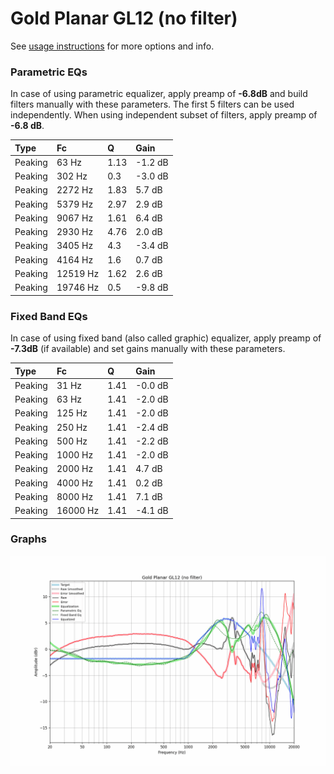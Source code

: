 # Gold Planar GL12 (no filter)
See [usage instructions](https://github.com/jaakkopasanen/AutoEq#usage) for more options and info.

### Parametric EQs
In case of using parametric equalizer, apply preamp of **-6.8dB** and build filters manually
with these parameters. The first 5 filters can be used independently.
When using independent subset of filters, apply preamp of **-6.8 dB**.

| Type    | Fc       |    Q | Gain    |
|:--------|:---------|:-----|:--------|
| Peaking | 63 Hz    | 1.13 | -1.2 dB |
| Peaking | 302 Hz   | 0.3  | -3.0 dB |
| Peaking | 2272 Hz  | 1.83 | 5.7 dB  |
| Peaking | 5379 Hz  | 2.97 | 2.9 dB  |
| Peaking | 9067 Hz  | 1.61 | 6.4 dB  |
| Peaking | 2930 Hz  | 4.76 | 2.0 dB  |
| Peaking | 3405 Hz  | 4.3  | -3.4 dB |
| Peaking | 4164 Hz  | 1.6  | 0.7 dB  |
| Peaking | 12519 Hz | 1.62 | 2.6 dB  |
| Peaking | 19746 Hz | 0.5  | -9.8 dB |

### Fixed Band EQs
In case of using fixed band (also called graphic) equalizer, apply preamp of **-7.3dB**
(if available) and set gains manually with these parameters.

| Type    | Fc       |    Q | Gain    |
|:--------|:---------|:-----|:--------|
| Peaking | 31 Hz    | 1.41 | -0.0 dB |
| Peaking | 63 Hz    | 1.41 | -2.0 dB |
| Peaking | 125 Hz   | 1.41 | -2.0 dB |
| Peaking | 250 Hz   | 1.41 | -2.4 dB |
| Peaking | 500 Hz   | 1.41 | -2.2 dB |
| Peaking | 1000 Hz  | 1.41 | -2.0 dB |
| Peaking | 2000 Hz  | 1.41 | 4.7 dB  |
| Peaking | 4000 Hz  | 1.41 | 0.2 dB  |
| Peaking | 8000 Hz  | 1.41 | 7.1 dB  |
| Peaking | 16000 Hz | 1.41 | -4.1 dB |

### Graphs
![](./Gold%20Planar%20GL12%20(no%20filter).png)